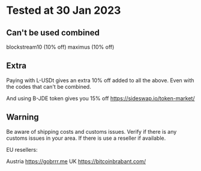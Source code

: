 # Tested at 30 Jan 2023

## Can't be used combined
blockstream10 (10% off) 
maximus (10% off)

## Extra
Paying with L-USDt gives an extra 10% off added to all the above. Even with the codes that can't be combined.

And using B-JDE token gives you 15% off https://sideswap.io/token-market/

## Warning 

Be aware of shipping costs and customs issues. Verify if there is any customs issues in your area. If there is use a reseller if available.

EU resellers:

Austria https://gobrrr.me 
UK https://bitcoinbrabant.com/
